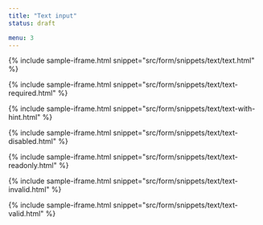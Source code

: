 ```yaml
---
title: "Text input"
status: draft

menu: 3
---
```


{% include sample-iframe.html snippet="src/form/snippets/text/text.html" %}

{% include sample-iframe.html snippet="src/form/snippets/text/text-required.html" %}

{% include sample-iframe.html snippet="src/form/snippets/text/text-with-hint.html" %}

{% include sample-iframe.html snippet="src/form/snippets/text/text-disabled.html" %}

{% include sample-iframe.html snippet="src/form/snippets/text/text-readonly.html" %}

{% include sample-iframe.html snippet="src/form/snippets/text/text-invalid.html" %}

{% include sample-iframe.html snippet="src/form/snippets/text/text-valid.html" %}
